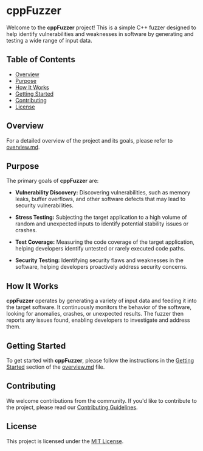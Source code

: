 # cppFuzzer

Welcome to the **cppFuzzer** project! This is a simple C++ fuzzer designed to help identify vulnerabilities and weaknesses in software by generating and testing a wide range of input data.

## Table of Contents
- [Overview](#overview)
- [Purpose](#purpose)
- [How It Works](#how-it-works)
- [Getting Started](#getting-started)
- [Contributing](#contributing)
- [License](#license)

## Overview

For a detailed overview of the project and its goals, please refer to [overview.md](https://github.com/mendax0110/cppFuzzer/blob/main/docs/overview.md).

## Purpose

The primary goals of **cppFuzzer** are:

- **Vulnerability Discovery:** Discovering vulnerabilities, such as memory leaks, buffer overflows, and other software defects that may lead to security vulnerabilities.

- **Stress Testing:** Subjecting the target application to a high volume of random and unexpected inputs to identify potential stability issues or crashes.

- **Test Coverage:** Measuring the code coverage of the target application, helping developers identify untested or rarely executed code paths.

- **Security Testing:** Identifying security flaws and weaknesses in the software, helping developers proactively address security concerns.

## How It Works

**cppFuzzer** operates by generating a variety of input data and feeding it into the target software. It continuously monitors the behavior of the software, looking for anomalies, crashes, or unexpected results. The fuzzer then reports any issues found, enabling developers to investigate and address them.

## Getting Started

To get started with **cppFuzzer**, please follow the instructions in the [Getting Started](#getting-started) section of the [overview.md](https://github.com/mendax0110/cppFuzzer/blog/main/overview.md) file.

## Contributing

We welcome contributions from the community. If you'd like to contribute to the project, please read our [Contributing Guidelines](CONTRIBUTING.md).

## License

This project is licensed under the [MIT License](LICENSE).

